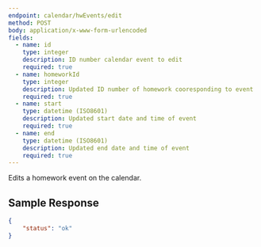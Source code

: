 ```yaml
---
endpoint: calendar/hwEvents/edit
method: POST
body: application/x-www-form-urlencoded
fields: 
  - name: id
    type: integer
    description: ID number calendar event to edit
    required: true
  - name: homeworkId
    type: integer
    description: Updated ID number of homework cooresponding to event
    required: true
  - name: start
    type: datetime (ISO8601)
    description: Updated start date and time of event
    required: true
  - name: end
    type: datetime (ISO8601)
    description: Updated end date and time of event
    required: true
---
```


Edits a homework event on the calendar.

## Sample Response

```json
{
	"status": "ok"
}
```